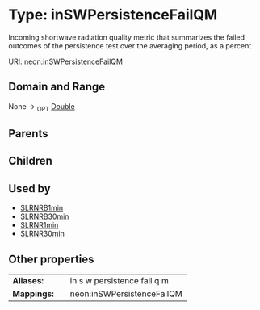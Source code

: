 
# Type: inSWPersistenceFailQM


Incoming shortwave radiation quality metric that summarizes  the failed outcomes of the persistence test over the averaging period, as a percent

URI: [neon:inSWPersistenceFailQM](https://data.neonscience.org/inSWPersistenceFailQM)


## Domain and Range

None ->  <sub>OPT</sub> [Double](types/Double.md)

## Parents


## Children


## Used by

 * [SLRNRB1min](SLRNRB1min.md)
 * [SLRNRB30min](SLRNRB30min.md)
 * [SLRNR1min](SLRNR1min.md)
 * [SLRNR30min](SLRNR30min.md)

## Other properties

|  |  |  |
| --- | --- | --- |
| **Aliases:** | | in s w persistence fail q m |
| **Mappings:** | | neon:inSWPersistenceFailQM |

